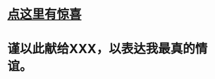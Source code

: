 # 




# [点这里有惊喜](https://damengkunsila.github.io/la/src/index.html)





#                               谨以此献给XXX，以表达我最真的情谊。
